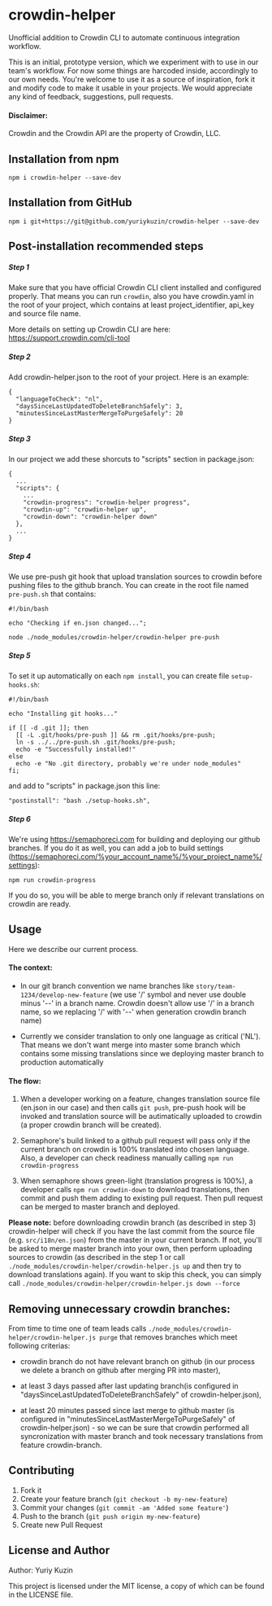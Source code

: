 # crowdin-helper

Unofficial addition to Crowdin CLI to automate continuous integration workflow.

This is an initial, prototype version, which we experiment with to use in our team's workflow. For now some things are harcoded inside, accordingly to our own needs. You're welcome to use it as a source of inspiration, fork it and modify code to make it usable in your projects. We would appreciate any kind of feedback, suggestions, pull requests.

#### Disclaimer:
Crowdin and the Crowdin API are the property of Crowdin, LLC.


## Installation from npm

`npm i crowdin-helper --save-dev`


## Installation from GitHub

`npm i git+https://git@github.com/yuriykuzin/crowdin-helper --save-dev`


## Post-installation recommended steps

##### Step 1
Make sure that you have official Crowdin CLI client installed and configured properly. That means you can run `crowdin`, also you have crowdin.yaml in the root of your project, which contains at least project_identifier, api_key and source file name.

More details on setting up Crowdin CLI are here: https://support.crowdin.com/cli-tool

##### Step 2
Add crowdin-helper.json to the root of your project. Here is an example:

```
{
  "languageToCheck": "nl",
  "daysSinceLastUpdatedToDeleteBranchSafely": 3,
  "minutesSinceLastMasterMergeToPurgeSafely": 20
}
```

##### Step 3
In our project we add these shorcuts to "scripts" section in package.json:

```
{
  ...
  "scripts": {
    ...
    "crowdin-progress": "crowdin-helper progress",
    "crowdin-up": "crowdin-helper up",
    "crowdin-down": "crowdin-helper down"
  },
  ...
}
```

##### Step 4
We use pre-push git hook that upload translation sources to crowdin before pushing files to the github branch. You can create in the root file named `pre-push.sh` that contains:

```
#!/bin/bash

echo "Checking if en.json changed...";

node ./node_modules/crowdin-helper/crowdin-helper pre-push
```

##### Step 5
To set it up automatically on each `npm install`, you can create file `setup-hooks.sh`:

```
#!/bin/bash

echo "Installing git hooks..."

if [[ -d .git ]]; then
  [[ -L .git/hooks/pre-push ]] && rm .git/hooks/pre-push;
  ln -s ../../pre-push.sh .git/hooks/pre-push;
  echo -e "Successfully installed!"
else
  echo -e "No .git directory, probably we're under node_modules"
fi;
```

and add to "scripts" in package.json this line:

`"postinstall": "bash ./setup-hooks.sh",`

##### Step 6
We're using https://semaphoreci.com for building and deploying our github branches. If you do it as well, you can add a job to build settings (https://semaphoreci.com/%your_account_name%/%your_project_name%/settings):

`npm run crowdin-progress`

If you do so, you will be able to merge branch only if relevant translations on crowdin are ready.


## Usage

Here we describe our current process.

#### The context:

- In our git branch convention we name branches like `story/team-1234/develop-new-feature` (we use '/' symbol and never use double minus '--' in a branch name. Crowdin doesn't allow use '/' in a branch name, so we replacing '/' with '--' when generation crowdin branch name)

- Currently we consider translation to only one language as critical ('NL'). That means we don't want merge into master some branch which contains some missing translations since we deploying master branch to production automatically

#### The flow:

1. When a developer working on a feature, changes translation source file (en.json in our case) and then calls `git push`, pre-push hook will be invoked and translation source will be autimatically uploaded to crowdin (a proper crowdin branch will be created).

2. Semaphore's build linked to a github pull request will pass only if the current branch on crowdin is 100% translated into chosen language. Also, a developer can check readiness manually calling `npm run crowdin-progress`

3. When semaphore shows green-light (translation progress is 100%), a developer calls `npm run crowdin-down` to download translations, then commit and push them adding to existing pull request. Then pull request can be merged to master branch and deployed.

**Please note:** before downloading crowdin branch (as described in step 3) crowdin-helper will check if you have the last commit from the source file (e.g. `src/i18n/en.json`) from the master in your current branch. If not, you'll be asked to merge master branch into your own, then perform uploading sources to crowdin (as described in the step 1 or call `./node_modules/crowdin-helper/crowdin-helper.js up` and then try to download translations again). If you want to skip this check, you can simply call `./node_modules/crowdin-helper/crowdin-helper.js down --force`


## Removing unnecessary crowdin branches:

From time to time one of team leads calls `./node_modules/crowdin-helper/crowdin-helper.js purge` that removes branches which meet following criterias:

- crowdin branch do not have relevant branch on github (in our process we delete a branch on github after merging PR into master),

- at least 3 days passed after last updating branch(is configured in "daysSinceLastUpdatedToDeleteBranchSafely" of crowdin-helper.json),

- at least 20 minutes passed since last merge to github master (is configured in "minutesSinceLastMasterMergeToPurgeSafely" of crowdin-helper.json) - so we can be sure that crowdin performed all syncronization with master branch and took necessary translations from feature crowdin-branch.


## Contributing

1. Fork it
2. Create your feature branch (`git checkout -b my-new-feature`)
3. Commit your changes (`git commit -am 'Added some feature'`)
4. Push to the branch (`git push origin my-new-feature`)
5. Create new Pull Request


## License and Author

Author: Yuriy Kuzin

This project is licensed under the MIT license, a copy of which can be found in the LICENSE file.